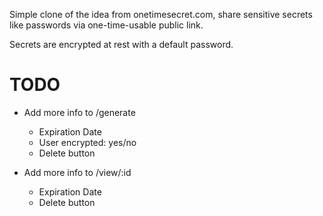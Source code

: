 Simple clone of the idea from onetimesecret.com, share sensitive secrets like passwords via one-time-usable public link.

Secrets are encrypted at rest with a default password.

# TODO
- Add more info to /generate
    - Expiration Date
    - User encrypted: yes/no
    - Delete button

- Add more info to /view/:id
    - Expiration Date
    - Delete button